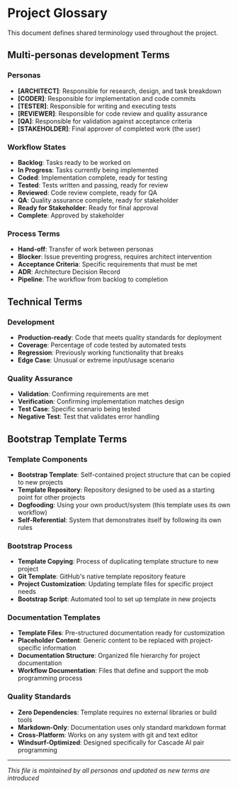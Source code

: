 # Project Glossary

This document defines shared terminology used throughout the project.

## Multi-personas development Terms

### Personas
- **[ARCHITECT]**: Responsible for research, design, and task breakdown
- **[CODER]**: Responsible for implementation and code commits
- **[TESTER]**: Responsible for writing and executing tests
- **[REVIEWER]**: Responsible for code review and quality assurance
- **[QA]**: Responsible for validation against acceptance criteria
- **[STAKEHOLDER]**: Final approver of completed work (the user)

### Workflow States
- **Backlog**: Tasks ready to be worked on
- **In Progress**: Tasks currently being implemented
- **Coded**: Implementation complete, ready for testing
- **Tested**: Tests written and passing, ready for review
- **Reviewed**: Code review complete, ready for QA
- **QA**: Quality assurance complete, ready for stakeholder
- **Ready for Stakeholder**: Ready for final approval
- **Complete**: Approved by stakeholder

### Process Terms
- **Hand-off**: Transfer of work between personas
- **Blocker**: Issue preventing progress, requires architect intervention
- **Acceptance Criteria**: Specific requirements that must be met
- **ADR**: Architecture Decision Record
- **Pipeline**: The workflow from backlog to completion

## Technical Terms

### Development
- **Production-ready**: Code that meets quality standards for deployment
- **Coverage**: Percentage of code tested by automated tests
- **Regression**: Previously working functionality that breaks
- **Edge Case**: Unusual or extreme input/usage scenario

### Quality Assurance
- **Validation**: Confirming requirements are met
- **Verification**: Confirming implementation matches design
- **Test Case**: Specific scenario being tested
- **Negative Test**: Test that validates error handling

## Bootstrap Template Terms

### Template Components
- **Bootstrap Template**: Self-contained project structure that can be copied to new projects
- **Template Repository**: Repository designed to be used as a starting point for other projects
- **Dogfooding**: Using your own product/system (this template uses its own workflow)
- **Self-Referential**: System that demonstrates itself by following its own rules

### Bootstrap Process
- **Template Copying**: Process of duplicating template structure to new project
- **Git Template**: GitHub's native template repository feature
- **Project Customization**: Updating template files for specific project needs
- **Bootstrap Script**: Automated tool to set up template in new projects

### Documentation Templates
- **Template Files**: Pre-structured documentation ready for customization
- **Placeholder Content**: Generic content to be replaced with project-specific information
- **Documentation Structure**: Organized file hierarchy for project documentation
- **Workflow Documentation**: Files that define and support the mob programming process

### Quality Standards
- **Zero Dependencies**: Template requires no external libraries or build tools
- **Markdown-Only**: Documentation uses only standard markdown format
- **Cross-Platform**: Works on any system with git and text editor
- **Windsurf-Optimized**: Designed specifically for Cascade AI pair programming

---

*This file is maintained by all personas and updated as new terms are introduced*

